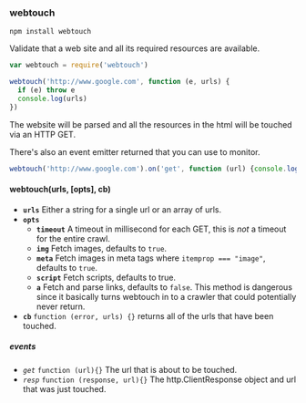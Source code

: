 ### webtouch

`npm install webtouch`

Validate that a web site and all its required resources are available.

```javascript
var webtouch = require('webtouch')

webtouch('http://www.google.com', function (e, urls) {
  if (e) throw e
  console.log(urls)
})
```

The website will be parsed and all the resources in the html will be touched via an HTTP GET.

There's also an event emitter returned that you can use to monitor.

```javascript
webtouch('http://www.google.com').on('get', function (url) {console.log("fetching", url)})
```

#### webtouch(urls, [opts], cb)

* **`urls`** Either a string for a single url or an array of urls.
* **`opts`**
  * **`timeout`** A timeout in millisecond for each GET, this is *not* a timeout for the entire crawl.
  * **`img`** Fetch images, defaults to `true`.
  * **`meta`** Fetch images in meta tags where `itemprop === "image"`, defaults to `true`.
  * **`script`** Fetch scripts, defaults to true.
  * **`a`** Fetch and parse links, defaults to `false`. This method is dangerous since it basically turns webtouch in to a crawler that could potentially never return.
* **`cb`** `function (error, urls) {}` returns all of the urls that have been touched.

##### events

* *`get`* `function (url){}` The url that is about to be touched.
* *`resp`* `function (response, url){}` The http.ClientResponse object and url that was just touched.
